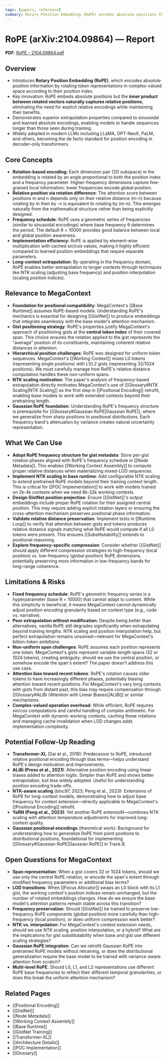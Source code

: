 ```yaml
---
tags: [papers, reference]
summary: Rotary Position Embedding (RoPE) encodes absolute positions through rotation matrices while preserving relative position information in attention, enabling efficient and effective positional encoding for transformers.
---
```


# RoPE (arXiv:2104.09864) — Report

**PDF**: [RoPE - 2104.09864.pdf](RoPE%20-%202104.09864.pdf)

## Overview
- Introduces **Rotary Position Embedding (RoPE)**, which encodes absolute position information by rotating token representations in complex-valued space according to their position index.
- Key innovation: RoPE embeds absolute positions but the **inner product between rotated vectors naturally captures relative positions**, eliminating the need for explicit relative encodings while maintaining their benefits.
- Demonstrates superior extrapolation properties compared to sinusoidal and learned absolute encodings, enabling models to handle sequences longer than those seen during training.
- Widely adopted in modern LLMs including LLaMA, GPT-NeoX, PaLM, and others, becoming the de facto standard for position encoding in decoder-only transformers.

## Core Concepts
- **Rotation-based encoding**: Each dimension pair (2D subspace) in the embedding is rotated by an angle proportional to both the position index and a frequency parameter. Higher-frequency dimensions capture fine-grained local information; lower frequencies encode global position.
- **Relative position via rotation difference**: The attention score between positions m and n depends only on their relative distance (m-n) because rotating by m then by -n is equivalent to rotating by (m-n). This emerges naturally from the mathematical structure rather than being explicitly designed.
- **Frequency schedule**: RoPE uses a geometric series of frequencies (similar to sinusoidal encodings) where base frequency θ determines the period. The default θ = 10000 provides good balance between local and global position awareness.
- **Implementation efficiency**: RoPE is applied by element-wise multiplication with cached sin/cos values, making it highly efficient compared to learned position embeddings that require separate parameters.
- **Long-context extrapolation**: By operating in the frequency domain, RoPE enables better extrapolation to longer contexts through techniques like NTK scaling (adjusting base frequency) and position interpolation (scaling position indices).

## Relevance to MegaContext
- **Foundation for positional compatibility**: MegaContext's [[Base Runtime]] assumes RoPE-based models. Understanding RoPE's mechanics is essential for designing [[GistNet]] to produce embeddings that integrate seamlessly with the base model's attention mechanism.
- **Gist positioning strategy**: RoPE's properties justify MegaContext's approach of positioning gists at the **central token index** of their covered span. This choice ensures the rotation applied to the gist represents the "average" position of its constituents, maintaining coherent relative distances in attention.
- **Hierarchical position challenges**: RoPE was designed for uniform token sequences. MegaContext's [[Working Context]] mixes L0 tokens (representing single positions) with L1/L2 gists (representing 32/1024 positions). We must carefully manage how RoPE's relative distance computation handles these non-uniform spans.
- **NTK scaling motivation**: The paper's analysis of frequency-based extrapolation directly motivates MegaContext's use of [[Glossary#NTK Scaling|NTK Scaling]] as the first step in [[Positional Encoding]] retrofit, enabling base models to work with extended contexts beyond their pretraining length.
- **Gaussian RoPE foundation**: Understanding RoPE's frequency structure is prerequisite for [[Glossary#Gaussian RoPE|Gaussian RoPE]], where we generalize from sharp positions to positional distributions. Each frequency band's attenuation by variance creates natural uncertainty representation.

## What We Can Use
- **Adopt RoPE frequency structure for gist metadata**: Store per-gist rotation phases aligned with RoPE's frequency schedule in [[Node Metadata]]. This enables [[Working Context Assembly]] to compute proper relative distances when materializing mixed-LOD sequences.
- **Implement NTK scaling in base runtime**: Add configurable NTK scaling to extend pretrained RoPE models beyond their training context length. This is critical for [[POC Implementation]] to work with models trained on 2k-4k contexts when we need 8k-32k working contexts.
- **Design GistNet position projection**: Ensure [[GistNet]]'s output embeddings include proper RoPE rotation for their assigned central position. This may require adding explicit rotation layers or ensuring the cross-attention mechanism preserves positional phase information.
- **Validate relative distance preservation**: Implement tests in [[Runtime Loop]] to verify that attention between gists and tokens produces relative distance signals matching what RoPE would compute if all L0 tokens were present. This ensures [[Substitutability]] extends to positional reasoning.
- **Explore frequency-specific compression**: Consider whether [[GistNet]] should apply different compression strategies to high-frequency (local position) vs. low-frequency (global position) RoPE dimensions, potentially preserving more information in low-frequency bands for long-range coherence.

## Limitations & Risks
- **Fixed frequency schedule**: RoPE's geometric frequency series is a hyperparameter (base θ = 10000) that cannot adapt to content. While this simplicity is beneficial, it means MegaContext cannot dynamically adjust position encoding granularity based on context type (e.g., code vs. narrative).
- **Poor extrapolation without modification**: Despite being better than alternatives, vanilla RoPE still degrades significantly when extrapolating beyond training lengths. NTK scaling and position interpolation help, but perfect extrapolation remains unsolved—relevant for MegaContext's billion-token ambitions.
- **Non-uniform span challenges**: RoPE assumes each position represents one token. MegaContext's gists represent variable-length spans (32 or 1024 tokens), creating ambiguity: should we use the central position, or somehow encode the span's extent? The paper doesn't address this use case.
- **Attention bias toward recent tokens**: RoPE's rotation causes older tokens to have increasingly different phases, potentially biasing attention toward recent positions. For MegaContext's very long contexts with gists from distant past, this bias may require compensation through [[Glossary#ALiBi (Attention with Linear Biases)|ALiBi]] or similar mechanisms.
- **Complex-valued operation overhead**: While efficient, RoPE requires sin/cos computations and careful handling of complex arithmetic. For MegaContext with dynamic working contexts, caching these rotations and managing cache invalidation when LOD changes adds implementation complexity.

## Potential Follow-Up Reading
- **Transformer-XL** (Dai et al., 2019): Predecessor to RoPE, introduced relative positional encoding through bias terms—helps understand RoPE's design motivation and improvements.
- **ALiBi (Press et al., 2021)**: Alternative position encoding using linear biases added to attention logits. Simpler than RoPE and shows better extrapolation, but less widely adopted. Useful for understanding position encoding trade-offs.
- **NTK-aware scaling** (bloc97, 2023; Peng et al., 2023): Extensions of RoPE for long-context models, demonstrating how to adjust base frequency for context extension—directly applicable to MegaContext's [[Positional Encoding]] retrofit.
- **YaRN (Peng et al., 2023)**: Yet another RoPE extensioN—combines NTK scaling with attention temperature adjustments for improved long-context quality.
- **Gaussian positional encodings** (theoretical work): Background for understanding how to generalize RoPE from point positions to distributional positions, foundational for implementing [[Glossary#Gaussian RoPE|Gaussian RoPE]] in Track B.

## Open Questions for MegaContext
- **Span representation**: When a gist covers 32 or 1024 tokens, should we use only the central RoPE rotation, or encode the span's extent through modified frequency parameters or additional bias terms?
- **LOD transitions**: When [[Focus Allocator]] swaps an L0 block with its L1 gist, the working context's position indices remain unchanged, but the number of rotated embeddings changes. How do we ensure the base model's attention patterns remain stable across this transition?
- **Frequency preservation**: Should [[GistNet]] be trained to preserve low-frequency RoPE components (global position) more carefully than high-frequency (local position), or does uniform compression work better?
- **NTK vs. interpolation**: For MegaContext's context extension needs, should we use NTK scaling, position interpolation, or a hybrid? What are the implications for gist substitutability when base and gist use different scaling strategies?
- **Gaussian RoPE integration**: Can we retrofit Gaussian RoPE into pretrained RoPE models without retraining, or does the distributional generalization require the base model to be trained with variance-aware attention from scratch?
- **Multi-level RoPE**: Should L0, L1, and L2 representations use different RoPE base frequencies to reflect their different temporal granularities, or does this break the uniform attention mechanism?

## Related Pages
- [[Positional Encoding]]
- [[GistNet]]
- [[Node Metadata]]
- [[Working Context Assembly]]
- [[Base Runtime]]
- [[GistNet Training]]
- [[Transformer-XL]]
- [[Architecture Details]]
- [[POC Implementation]]
- [[Glossary]]
